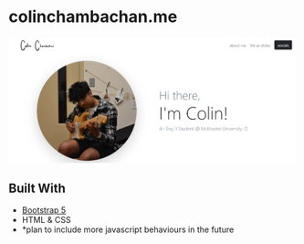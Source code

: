 # colinchambachan.me

[![Website landing page](Images/homescreen.png)](www.colinchambachan.me)

## Built With

- [Bootstrap 5](https://getbootstrap.com/docs/5.2/getting-started/introduction/)
- HTML & CSS
- *plan to include more javascript behaviours in the future

